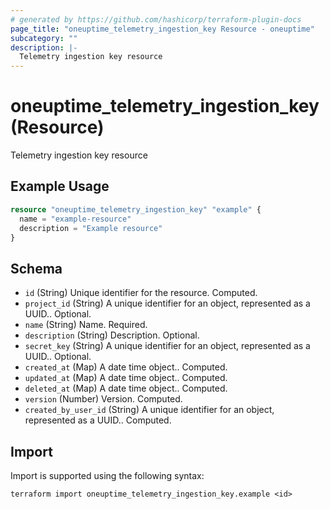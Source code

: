 ```yaml
---
# generated by https://github.com/hashicorp/terraform-plugin-docs
page_title: "oneuptime_telemetry_ingestion_key Resource - oneuptime"
subcategory: ""
description: |-
  Telemetry ingestion key resource
---
```


# oneuptime_telemetry_ingestion_key (Resource)

Telemetry ingestion key resource

## Example Usage

```terraform
resource "oneuptime_telemetry_ingestion_key" "example" {
  name = "example-resource"
  description = "Example resource"
}
```

## Schema

- `id` (String) Unique identifier for the resource. Computed.
- `project_id` (String) A unique identifier for an object, represented as a UUID.. Optional.
- `name` (String) Name. Required.
- `description` (String) Description. Optional.
- `secret_key` (String) A unique identifier for an object, represented as a UUID.. Optional.
- `created_at` (Map) A date time object.. Computed.
- `updated_at` (Map) A date time object.. Computed.
- `deleted_at` (Map) A date time object.. Computed.
- `version` (Number) Version. Computed.
- `created_by_user_id` (String) A unique identifier for an object, represented as a UUID.. Computed.

## Import

Import is supported using the following syntax:

```shell
terraform import oneuptime_telemetry_ingestion_key.example <id>
```
